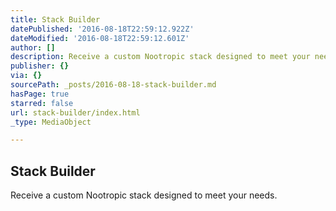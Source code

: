 ```yaml
---
title: Stack Builder
datePublished: '2016-08-18T22:59:12.922Z'
dateModified: '2016-08-18T22:59:12.601Z'
author: []
description: Receive a custom Nootropic stack designed to meet your needs.
publisher: {}
via: {}
sourcePath: _posts/2016-08-18-stack-builder.md
hasPage: true
starred: false
url: stack-builder/index.html
_type: MediaObject

---
```

<article style=""><h1>Stack Builder</h1><p>Receive a custom Nootropic stack designed to meet your needs.</p></article>